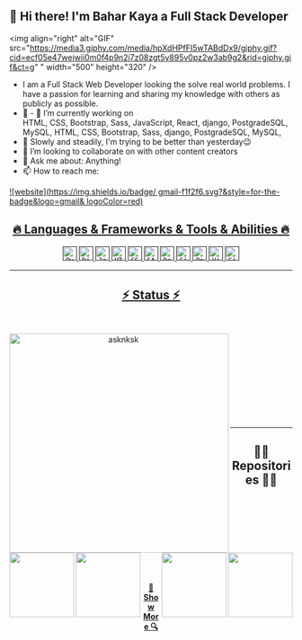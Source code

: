 <!-- - 👋 Hi there 👋 I'm a Full Stack Developer...
- I am a Full Stack Web Developer looking the solve real world problems. I have a passion for learning and sharing my knowledge with others as publicly as possible.
- 🌱 I’m currently learning everything 🤣
- 💞️ I’m looking to collaborate on with other content creators
- Fun fact: I love to painting and decorate -->

<!--  -->
<!-- ### Connect with me: -->
<!-- bahar.ky092@gmail.com -->


##  👋   Hi there! I'm Bahar Kaya a Full Stack Developer
<img align="right" alt="GIF" src="https://media3.giphy.com/media/hpXdHPfFI5wTABdDx9/giphy.gif?cid=ecf05e47wejwii0m0f4p9n2j7z08zgt5y895v0pz2w3ab9g2&rid=giphy.gif&ct=g"
" 
width="500" height="320" />


- I am a Full Stack Web Developer looking the solve real world problems. I have a passion for 
learning and sharing my knowledge with others as publicly as possible.
- 👀  - :telescope: I’m currently working on  
HTML, CSS, Bootstrap, Sass, JavaScript, React, 
django, PostgradeSQL, MySQL,
HTML, CSS, Bootstrap, Sass, 
django, PostgradeSQL, MySQL,
- 🌱  Slowly and steadily, I'm trying to be 
better than yesterday😉
- 💞️ I’m looking to collaborate on with other content creators
- 💬  Ask me about: Anything!
- 📫  How to reach me: 

[![website](https://img.shields.io/badge/
gmail-f1f2f6.svg?&style=for-the-badge&logo=gmail&
logoColor=red)](mailto:bahar.ky092@gmail.com)
<a href="">

<h2 align="center">🔥 Languages & Frameworks & 
Tools & Abilities 🔥</h2>
<p align="center">
  <code><img title="Python" height="25" 
src="https://github.com/Aslihan06/Aslihan06/raw/
master/img/python-original.svg"></code>
  <code><img title="Django" height="25" 
src="https://github.com/Aslihan06/Aslihan06/raw/
master/img/django.png"></code>
  <code><img title="Javascript" height="25" 
src="https://github.com/Aslihan06/Aslihan06/raw/
master/img/javascript.svg"></code>
  <code><img title="HTML5" height="25" 
src="https://github.com/Aslihan06/Aslihan06/raw/
master/img/html5.svg"></code>
  <code><img title="CSS" height="25" src="https://
github.com/Aslihan06/Aslihan06/raw/master/img/
css.svg"></code>
  <code><img title="SASS" height="25" 
src="https://github.com/Aslihan06/Aslihan06/raw/
master/img/sass.svg"></code>
  <code><img title="React" height="25" 
src="https://github.com/Aslihan06/Aslihan06/raw/
master/img/react-original.svg"></code>
  <code><img title="Git" height="25" src="https://
github.com/Aslihan06/Aslihan06/raw/master/img/
git-original.svg"></code>
  <code><img title="PostgreSQL" height="25" 
src="https://github.com/Aslihan06/Aslihan06/raw/
master/img/postgresql.svg"></code>
  <code><img title="Visual Studio Code" 
height="25" src="https://github.com/Aslihan06/
Aslihan06/raw/master/img/vscode.png"></code>
  <code><img title="GitHub" height="25" 
src="https://github.com/Aslihan06/Aslihan06/raw/
master/img/github.svg"></code>
</p>

<hr>
<h2 align="center">⚡ Status ⚡</h2>
<br>
<p align=center>
  <div align=center>
    <a href="https://github.com/Bahar-Kaya" 
title="Go to Source">
      <img align="left" width=390 src="https://github.com/Bahar-Kaya/Bahar-Kaya#readme" alt="asknksk"/>
    </a>
  </div>
  <br><br><br><br><br><br><br><br><br>

<hr>
<h2 align="center">👨‍💻 Repositories 👨‍💻</h2>
<br>
<div >
  <a align="left" href="https://github.com/Bahar-Kaya/parallax_website" 
title="parallax_website "><img align="left" 
height="115" src="https://github.com/Bahar-Kaya/parallax_website/blob/main/README.md"></a>
  <a align="right" href="https://github.com/Bahar-Kaya/NetFlix_Form_Page" 
title="NetFlix_Form_Page"> <img align="right" 
height="115" src="https://github.com/Bahar-Kaya/NetFlix_Form_Page/blob/main/README.md">
  <a align="left" href="https://github.com/Bahar-Kaya/BootstrapProject" title="
BootstrapProject"><img 
align="left" height="115" src="https://github.com/Bahar-Kaya/BootstrapProject/blob/master/README.md
"></a>
  <a align="right" href="https://github.com/Bahar-Kaya/Google_Landing_Page" title="Google_Landing_Page "><img 
align="right" height="115" src="https://github.com/Bahar-Kaya/Google_Landing_Page/blob/master/README.md
"></a>


<br><br><br><br><br><br>
<h4 align="center">
  <a href="https://github.com/Bahar-Kaya?tab=repositories"
   title="Show Repositories">🔎 
Show More 🔍</a>
</h4></div>


